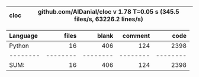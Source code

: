 cloc|github.com/AlDanial/cloc v 1.78  T=0.05 s (345.5 files/s, 63226.2 lines/s)
--- | ---

Language|files|blank|comment|code
:-------|-------:|-------:|-------:|-------:
Python|16|406|124|2398
--------|--------|--------|--------|--------
SUM:|16|406|124|2398
